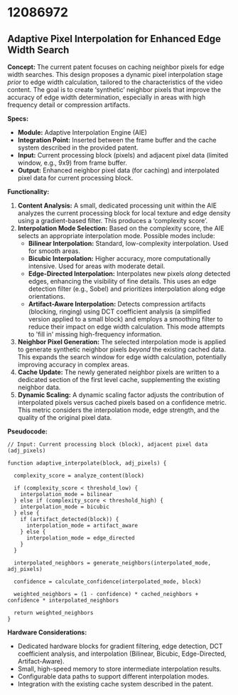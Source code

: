 # 12086972

## Adaptive Pixel Interpolation for Enhanced Edge Width Search

**Concept:** The current patent focuses on caching neighbor pixels for edge width searches. This design proposes a dynamic pixel interpolation stage *prior* to edge width calculation, tailored to the characteristics of the video content. The goal is to create ‘synthetic’ neighbor pixels that improve the accuracy of edge width determination, especially in areas with high frequency detail or compression artifacts.

**Specs:**

*   **Module:** Adaptive Interpolation Engine (AIE)
*   **Integration Point:** Inserted between the frame buffer and the cache system described in the provided patent.
*   **Input:** Current processing block (pixels) and adjacent pixel data (limited window, e.g., 9x9) from frame buffer.
*   **Output:** Enhanced neighbor pixel data (for caching) and interpolated pixel data for current processing block.

**Functionality:**

1.  **Content Analysis:** A small, dedicated processing unit within the AIE analyzes the current processing block for local texture and edge density using a gradient-based filter. This produces a ‘complexity score’.
2.  **Interpolation Mode Selection:**  Based on the complexity score, the AIE selects an appropriate interpolation mode. Possible modes include:
    *   **Bilinear Interpolation:** Standard, low-complexity interpolation. Used for smooth areas.
    *   **Bicubic Interpolation:** Higher accuracy, more computationally intensive. Used for areas with moderate detail.
    *   **Edge-Directed Interpolation:** Interpolates new pixels *along* detected edges, enhancing the visibility of fine details. This uses an edge detection filter (e.g., Sobel) and prioritizes interpolation along edge orientations.
    *   **Artifact-Aware Interpolation:**  Detects compression artifacts (blocking, ringing) using DCT coefficient analysis (a simplified version applied to a small block) and employs a smoothing filter to reduce their impact on edge width calculation. This mode attempts to 'fill in' missing high-frequency information.
3.  **Neighbor Pixel Generation:** The selected interpolation mode is applied to generate synthetic neighbor pixels *beyond* the existing cached data. This expands the search window for edge width calculation, potentially improving accuracy in complex areas.
4.  **Cache Update:** The newly generated neighbor pixels are written to a dedicated section of the first level cache, supplementing the existing neighbor data.
5. **Dynamic Scaling:** A dynamic scaling factor adjusts the contribution of interpolated pixels versus cached pixels based on a confidence metric. This metric considers the interpolation mode, edge strength, and the quality of the original pixel data.

**Pseudocode:**

```
// Input: Current processing block (block), adjacent pixel data (adj_pixels)

function adaptive_interpolate(block, adj_pixels) {

  complexity_score = analyze_content(block)

  if (complexity_score < threshold_low) {
    interpolation_mode = bilinear
  } else if (complexity_score < threshold_high) {
    interpolation_mode = bicubic
  } else {
    if (artifact_detected(block)) {
      interpolation_mode = artifact_aware
    } else {
      interpolation_mode = edge_directed
    }
  }

  interpolated_neighbors = generate_neighbors(interpolated_mode, adj_pixels)

  confidence = calculate_confidence(interpolated_mode, block)

  weighted_neighbors = (1 - confidence) * cached_neighbors + confidence * interpolated_neighbors

  return weighted_neighbors
}
```

**Hardware Considerations:**

*   Dedicated hardware blocks for gradient filtering, edge detection, DCT coefficient analysis, and interpolation (Bilinear, Bicubic, Edge-Directed, Artifact-Aware).
*   Small, high-speed memory to store intermediate interpolation results.
*   Configurable data paths to support different interpolation modes.
*   Integration with the existing cache system described in the patent.